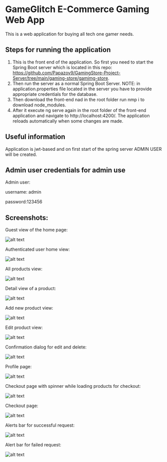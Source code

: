 # GameGlitch E-Commerce Gaming Web App
This is a web application for buying all tech one gamer needs.

## Steps for running the application

1. This is the front end of the application. So first you need to start the Spring Boot server which is located in this 
repo: https://github.com/Papazov9/GamingStore-Project-Server/tree/main/gaming-store/gamimg-store. 
2. Then run the server as a normal Spring Boot Server. NOTE: in application.properties file located in the server you have to provide appropriate credentials for the database.
3. Then download the front-end nad in the root folder run nmp i to download node_modules. 
4. After it execute ng serve again in the root folder of the front-end application and navigate to http://localhost:4200/. The application reloads automatically when some changes are made. 

## Useful information
Application is jwt-based and on first start of the spring server ADMIN USER will be created.

## Admin user credentials for admin use
Admin user:

username: admin

password:123456

## Screenshots:
Guest view of the home page:

![alt text](./imagesRead/home-guest.png)

Authenticated user home view:

![alt text](./imagesRead/home-auth.png)

All products view:

![alt text](./imagesRead/all-products.png)

Detail view of a product:

![alt text](./imagesRead/detailed.png)

Add new product view:

![alt text](./imagesRead/add-product.png)

Edit product view: 

![alt text](./imagesRead/edit-product.png)

Confirmation dialog for edit and delete:

![alt text](./imagesRead/confirmDialog.png)

Profile page:

![alt text](./imagesRead/profilePage.png)

Checkout page with spinner while loading products for checkout:

![alt text](./imagesRead/checkoutLoading.png)

Checkout page: 

![alt text](./imagesRead/checkoutPage.png)

Alerts bar for successful request:

![alt text](./imagesRead/success.png)

Alert bar for failed request:

![alt text](./imagesRead/failed.png)
